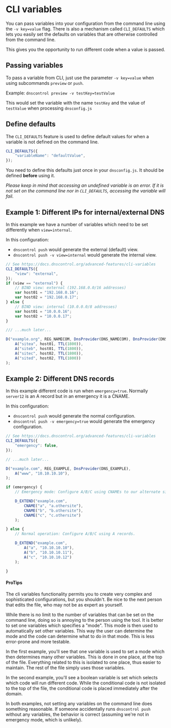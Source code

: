 # CLI variables

You can pass variables into your configuration from the command line using the `-v key=value` flag. There is also a mechanism called `CLI_DEFAULTS` which lets you easily set the defaults on variables that are otherwise controlled from the command line.

This gives you the opportunity to run different code when a value is passed.

## Passing variables

To pass a variable from CLI, just use the parameter `-v key=value` when using subcommands `preview` or `push`.

Example: `dnscontrol preview -v testKey=testValue`

This would set the variable with the name `testKey` and the value of `testValue` when processing `dnsconfig.js`

## Define defaults

The `CLI_DEFAULTS` feature is used to define default values for when a variable is not defined on the command line.

```javascript
CLI_DEFAULTS({
    "variableName": "defaultValue",
});
```

You need to define this defaults just once in your `dnsconfig.js`. It should be defined **before** using it.

_Please keep in mind that accessing an undefined variable is an error. If it is not set on the command line nor in `CLI_DEFAULTS`, accessing the variable will fail._

## Example 1: Different IPs for internal/external DNS

In this example we have a number of variables which need to be set differently when `view=internal`.

In this configuration:

* `dnscontrol push` would generate the external (default) view.
* `dnscontrol push -v view=internal` would generate the internal view.

```javascript
// See https://docs.dnscontrol.org/advanced-features/cli-variables
CLI_DEFAULTS({
    "view": "external",
});
if (view == "external") {
    // BIND view: external (192.168.0.0/16 addresses)
    var host01 = "192.168.0.16";
    var host02 = "192.168.0.17";
} else {
    // BIND view: internal (10.0.0.0/8 addresses)
    var host01 = "10.0.0.16";
    var host02 = "10.0.0.17";
}

/// ...much later...

D("example.org", REG_NAMECOM, DnsProvider(DNS_NAMECOM), DnsProvider(DNS_BIND),
    A("sitea", host01, TTL(1800)),
    A("siteb", host01, TTL(1800)),
    A("sitec", host02, TTL(1800)),
    A("sited", host02, TTL(1800))
);
```

## Example 2: Different DNS records

In this example different code is run when `emergency=true`.  Normally
`server12` is an A record but in an emergency it is a CNAME.

In this configuration:

* `dnscontrol push` would generate the normal configuration.
* `dnscontrol push -v emergency=true` would generate the emergency configuration.

```javascript
// See https://docs.dnscontrol.org/advanced-features/cli-variables
CLI_DEFAULTS({
    "emergency": false,
});

// ...much later...

D("example.com", REG_EXAMPLE, DnsProvider(DNS_EXAMPLE),
    A("www", "10.10.10.10"),
);

if (emergency) {
    // Emergency mode: Configure A/B/C using CNAMEs to our alternate site.

    D_EXTEND("example.com",
        CNAME("a", "a.othersite"),
        CNAME("b", "b.othersite"),
        CNAME("c", "c.othersite")
    );

} else {
    // Normal operation: Configure A/B/C using A records.

    D_EXTEND("example.com",
        A("a", "10.10.10.10"),
        A("b", "10.10.10.11"),
        A("c", "10.10.10.12")
    );

}
```

#### ProTips

The cli variables functionality permits you to create very complex and
sophisticated configurations, but you shouldn't. Be nice to the next person
that edits the file, who may not be as expert as yourself.

While there is no limit to the number of variables that can be set on the
command line, doing so is annoying to the person using the tool.  It is better
to set one variables which specifies a "mode".  This mode is then used to
automatically set other variables. This way the user can determine the mode and
the code can determine what to do in that mode. This is less error-prone and
more testable.

In the first example, you'll see that one variable is used to set a mode which
then determines many other variables.  This is done in one place, at the top of
the file. Everything related to this is isolated to one place, thus easier to
maintain. The rest of the file simply uses those variables.

In the second example, you'll see a boolean variable is set which selects which
code will run different code. While the conditional code is not isolated to the
top of the file, the conditional code is placed immediately after the domain.

In both examples, not setting any variables on the command line does something
reasonable. If someone accidentally runs `dnscontrol push` without any
variables, the behavior is correct (assuming we're not in emergency mode, which
is unlikely).

